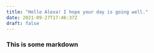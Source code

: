 ```yaml
---
title: "Hello Alexa! I hope your day is going well."
date: 2021-09-27T17:46:37Z
draft: false
---
```


### This is some markdown